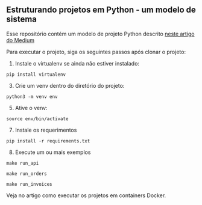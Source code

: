 ## Estruturando projetos em Python - um modelo de sistema

Esse repositório contém um modelo de projeto Python descrito [neste artigo do Medium](https://eskelsen.medium.com/estruturando-projetos-em-python-um-modelo-de-sistema-d0652d289bc)

Para executar o projeto, siga os seguintes passos após clonar o projeto:

1. Instale o virtualenv se ainda não estiver instalado:

`pip install virtualenv`

3. Crie um venv dentro do diretório do projeto:

`python3 -m venv env`

5. Ative o venv:

`source env/bin/activate`

7. Instale os requerimentos

`pip install -r requirements.txt`

8. Execute um ou mais exemplos

`make run_api`

`make run_orders`

`make run_invoices`

Veja no artigo como executar os projetos em containers Docker.
